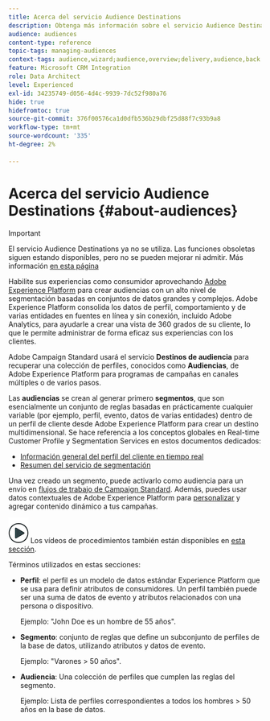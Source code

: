 ```yaml
---
title: Acerca del servicio Audience Destinations
description: Obtenga más información sobre el servicio Audience Destinations.
audience: audiences
content-type: reference
topic-tags: managing-audiences
context-tags: audience,wizard;audience,overview;delivery,audience,back
feature: Microsoft CRM Integration
role: Data Architect
level: Experienced
exl-id: 34235749-d056-4d4c-9939-7dc52f980a76
hide: true
hidefromtoc: true
source-git-commit: 376f00576ca1d0dfb536b29dbf25d88f7c93b9a8
workflow-type: tm+mt
source-wordcount: '335'
ht-degree: 2%

---
```


# Acerca del servicio Audience Destinations {#about-audiences}

>[!IMPORTANT]
>
>El servicio Audience Destinations ya no se utiliza. Las funciones obsoletas siguen estando disponibles, pero no se pueden mejorar ni admitir. Más información [en esta página](../../rn/using/deprecated-features.md)

Habilite sus experiencias como consumidor aprovechando [Adobe Experience Platform](https://experienceleague.adobe.com/docs/experience-platform/landing/home.html) para crear audiencias con un alto nivel de segmentación basadas en conjuntos de datos grandes y complejos. Adobe Experience Platform consolida los datos de perfil, comportamiento y de varias entidades en fuentes en línea y sin conexión, incluido Adobe Analytics, para ayudarle a crear una vista de 360 grados de su cliente, lo que le permite administrar de forma eficaz sus experiencias con los clientes.

Adobe Campaign Standard usará el servicio **Destinos de audiencia** para recuperar una colección de perfiles, conocidos como **Audiencias**, de Adobe Experience Platform para programas de campañas en canales múltiples o de varios pasos.

Las **audiencias** se crean al generar primero **segmentos**, que son esencialmente un conjunto de reglas basadas en prácticamente cualquier variable (por ejemplo, perfil, evento, datos de varias entidades) dentro de un perfil de cliente desde Adobe Experience Platform para crear un destino multidimensional. Se hace referencia a los conceptos globales en Real-time Customer Profile y Segmentation Services en estos documentos dedicados:

* [Información general del perfil del cliente en tiempo real](https://experienceleague.adobe.com/docs/experience-platform/profile/home.html)
* [Resumen del servicio de segmentación](https://experienceleague.adobe.com/docs/experience-platform/segmentation/home.html)

Una vez creado un segmento, puede activarlo como audiencia para un envío en [flujos de trabajo de Campaign Standard](../../integrating/using/aep-targeting-audiences.md). Además, puedes usar datos contextuales de Adobe Experience Platform para [personalizar](../../integrating/using/aep-personalizing-campaigns.md) y agregar contenido dinámico a tus campañas.

![](assets/do-not-localize/how-to-video.png) Los vídeos de procedimientos también están disponibles en [esta sección](https://experienceleague.adobe.com/docs/campaign-learn/campaign-standard-tutorials/profiles-and-audiences/audience-destinations/audience-destinations-overview.html).

Términos utilizados en estas secciones:

* **Perfil**: el perfil es un modelo de datos estándar Experience Platform que se usa para definir atributos de consumidores. Un perfil también puede ser una suma de datos de evento y atributos relacionados con una persona o dispositivo.

  Ejemplo: &quot;John Doe es un hombre de 55 años&quot;.

* **Segmento**: conjunto de reglas que define un subconjunto de perfiles de la base de datos, utilizando atributos y datos de evento.

  Ejemplo: &quot;Varones > 50 años&quot;.

* **Audiencia**: Una colección de perfiles que cumplen las reglas del segmento.

  Ejemplo: Lista de perfiles correspondientes a todos los hombres > 50 años en la base de datos.
